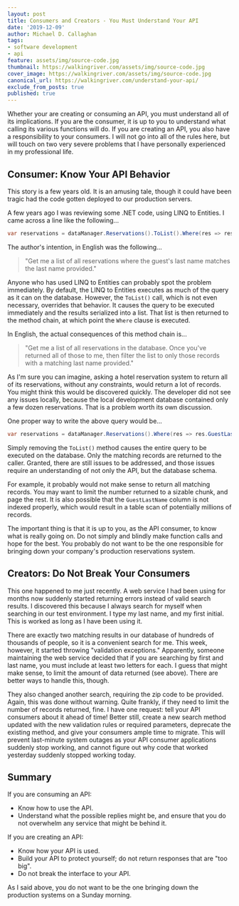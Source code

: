 ```yaml
---
layout: post
title: Consumers and Creators - You Must Understand Your API
date: '2019-12-09'
author: Michael D. Callaghan
tags: 
- software development
- api
feature: assets/img/source-code.jpg
thumbnail: https://walkingriver.com/assets/img/source-code.jpg
cover_image: https://walkingriver.com/assets/img/source-code.jpg
canonical_url: https://walkingriver.com/understand-your-api/
exclude_from_posts: true
published: true
---
```


Whether your are creating or consuming an API, you must understand all of its implications. If you are the consumer, it is up to you to understand what calling its various functions will do. If you are creating an API, you also have a responsibility to your consumers. I will not go into all of the rules here, but will touch on two very severe problems that I have personally experienced in my professional life.

<!--more-->
## Consumer: Know Your API Behavior
This story is a few years old. It is an amusing tale, though it could have been tragic had the code gotten deployed to our production servers. 

A few years ago I was reviewing some .NET code, using LINQ to Entities. I came across a line like the following...

```csharp
var reservations = dataManager.Reservations().ToList().Where(res => res.GuestLastName == lastName);
```

The author's intention, in English was the following...

> "Get me a list of all reservations where the guest's last name matches the last name provided." 

Anyone who has used LINQ to Entities can probably spot the problem immediately. By default, the LINQ to Entities executes as much of the query as it can on the database. However, the `ToList()` call, which is not even necessary, overrides that behavior. It causes the query to be executed immediately and the results serialized into a list. That list is then returned to the method chain, at which point the `Where` clause is executed. 

In English, the actual consequences of this method chain is...

> "Get me a list of all reservations in the database. Once you've returned all of those to me, then filter the list to only those records with a matching last name provided."

As I'm sure you can imagine, asking a hotel reservation system to return all of its reservations, without any
constraints, would return a lot of records. You might think this would be discovered quickly. The developer did not see any issues locally, because the local development database contained only a few dozen reservations. That is a problem worth its own discussion. 

One proper way to write the above query would be...

```csharp
var reservations = dataManager.Reservations().Where(res => res.GuestLastName == lastName);
```

Simply removing the `ToList()` method causes the entire query to be executed on the database. Only the matching records are returned to the caller. Granted, there are still issues to be addressed, and those issues require an understanding of not only the API, but the database schema. 

For example, it probably would not make sense to return all matching records. You may want to limit the number returned to a sizable chunk, and page the rest. It is also possible that the `GuestLastName` column is not indexed properly, which would result in a table scan of potentially millions of records. 

The important thing is that it is up to you, as the API consumer, to know what is really going on. Do not simply and blindly make function calls and hope for the best. You probably do not want to be the one responsible for bringing down your company's production reservations system.

## Creators: Do Not Break Your Consumers
This one happened to me just recently. A web service I had been using for months now suddenly started returning errors instead of valid search results. I discovered this because I always search for myself when searching in our test environment. I type my last name, and my first initial. This is worked as long as I have been using it.

There are exactly two matching results in our database of hundreds of thousands of people, so it is a convenient search for me. This week, however, it started throwing "validation exceptions." Apparently, someone maintaining the web service decided that if you are searching by first and last name, you must include at least two letters for each. I guess that might make sense, to limit the amount of data returned (see above). There are better ways to handle this, though.  

They also changed another search, requiring the zip code to be provided. Again, this was done without warning. Quite frankly, if they need to limit the number of records returned, fine. I have one request: tell your API consumers about it ahead of time! Better still, create a new search method updated with the new validation rules or required parameters, deprecate the existing method, and give your consumers ample time to migrate. This will prevent last-minute system outages as your API consumer applications suddenly stop working, and cannot figure out why code that worked yesterday suddenly stopped working today.

## Summary

If you are consuming an API:
- Know how to use the API.
- Understand what the possible replies might be, and ensure that you do not overwhelm any service that might be behind it.

If you are creating an API:
- Know how your API is used.
- Build your API to protect yourself; do not return responses that are "too big".
- Do not break the interface to your API.

 As I said above, you do not want to be the one bringing down the production systems on a Sunday morning.
